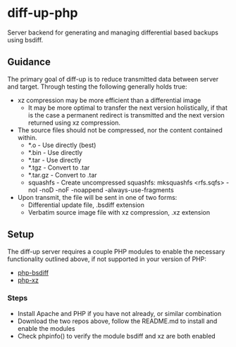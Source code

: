 # diff-up-php
Server backend for generating and managing differential based backups using bsdiff.

## Guidance
The primary goal of diff-up is to reduce transmitted data between server and target. Through testing the following generally holds true:
* xz compression may be more efficient than a differential image
   * It may be more optimal to transfer the next version holistically, if that is the case a permanent redirect is transmitted and the next version returned using xz compression.
* The source files should not be compressed, nor the content contained within.
   * *.o - Use directly (best)
   * *.bin - Use directly
   * *.tar - Use directly
   * *.tgz - Convert to .tar
   * *.tar.gz - Convert to .tar
   * squashfs - Create uncompressed squashfs: mksquashfs <rfs> <rfs.sqfs> -noI -noD -noF -noappend -always-use-fragments
* Upon transmit, the file will be sent in one of two forms:
   * Differential update file, .bsdiff extension
   * Verbatim source image file with xz compression, .xz extension

## Setup
The diff-up server requires a couple PHP modules to enable the necessary functionality outlined above, if not supported in your version of PHP:
* [php-bsdiff](https://github.com/ajb042487/php-bsdiff)
* [php-xz](https://github.com/ajb042487/php-xz)
### Steps
* Install Apache and PHP if you have not already, or similar combination
* Download the two repos above, follow the README.md to install and enable the modules
* Check phpinfo() to verify the module bsdiff and xz are both enabled
